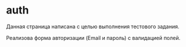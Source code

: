 # auth
Данная страница написана с целью выполнения тестового задания.

Реализова форма авторизации (Email и пароль) с валидацией полей.

